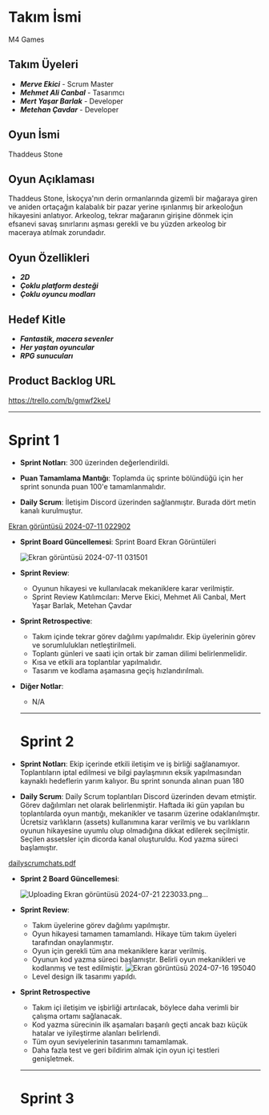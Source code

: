 # Takım İsmi
M4 Games

## Takım Üyeleri
- ***Merve Ekici*** - Scrum Master
- ***Mehmet Ali Canbal*** - Tasarımcı
- ***Mert Yaşar Barlak*** - Developer
- ***Metehan Çavdar*** - Developer

## Oyun İsmi
Thaddeus Stone

## Oyun Açıklaması
Thaddeus Stone, İskoçya'nın derin ormanlarında gizemli bir mağaraya giren ve aniden ortaçağın kalabalık bir pazar yerine ışınlanmış bir arkeoloğun hikayesini anlatıyor. Arkeolog, tekrar mağaranın girişine dönmek için efsanevi savaş sınırlarını aşması gerekli ve bu yüzden arkeolog bir maceraya atılmak zorundadır.

## Oyun Özellikleri
- ***2D***
- ***Çoklu platform desteği***
- ***Çoklu oyuncu modları***

## Hedef Kitle
- ***Fantastik, macera sevenler***
- ***Her yaştan oyuncular***
- ***RPG sunucuları***

## Product Backlog URL
https://trello.com/b/gmwf2keU

---

# Sprint 1

- **Sprint Notları**: 300 üzerinden değerlendirildi.

- **Puan Tamamlama Mantığı**: Toplamda üç sprinte bölündüğü için her sprint sonunda puan 100'e tamamlanmalıdır.

- **Daily Scrum**: İletişim Discord üzerinden sağlanmıştır. Burada dört metin kanalı kurulmuştur.

 [Ekran görüntüsü 2024-07-11 022902](https://github.com/Ciaodar/OUA-Bootcamp/assets/154469323/fb04d0fd-fd2b-4f38-90fc-2f5709fe1539)

- **Sprint Board Güncellemesi**: Sprint Board Ekran Görüntüleri

  ![Ekran görüntüsü 2024-07-11 031501](https://github.com/Ciaodar/OUA-Bootcamp/assets/154469323/be361e07-010f-4e0a-a42b-a199bea30947)

- **Sprint Review**:
  - Oyunun hikayesi ve kullanılacak mekaniklere karar verilmiştir.
  - Sprint Review Katılımcıları: Merve Ekici, Mehmet Ali Canbal, Mert Yaşar Barlak, Metehan Çavdar
- **Sprint Retrospective**:
  - Takım içinde tekrar görev dağılımı yapılmalıdır. Ekip üyelerinin görev ve sorumlulukları netleştirilmeli.
  - Toplantı günleri ve saati için ortak bir zaman dilimi belirlenmelidir.
  - Kısa ve etkili ara toplantılar yapılmalıdır.
  - Tasarım ve kodlama aşamasına geçiş hızlandırılmalı.

- **Diğer Notlar**:
  - N/A

  ---

  # Sprint 2

- **Sprint Notları**: Ekip içerinde etkili iletişim ve iş birliği sağlanamıyor. Toplantıların iptal edilmesi ve bilgi paylaşmının eksik yapılmasından kaynaklı hedeflerin yarım kalıyor. Bu sprint sonunda alınan puan 180
 
- **Daily Scrum**: Daily Scrum toplantıları Discord üzerinden devam etmiştir. Görev dağılımları net olarak belirlenmiştir. Haftada iki gün yapılan bu toplantılarda oyun mantığı, mekanikler ve tasarım üzerine odaklanılmıştır. Ücretsiz varlıkların (assets) kullanımına karar verilmiş ve bu varlıkların oyunun hikayesine uyumlu olup olmadığına dikkat edilerek seçilmiştir. Seçilen assetsler için dicorda kanal oluşturuldu. Kod yazma süreci başlamıştır.

[dailyscrumchats.pdf](https://github.com/user-attachments/files/16325718/dailyscrumchats.pdf)

- **Sprint 2 Board Güncellemesi**:

  ![Uploading Ekran görüntüsü 2024-07-21 223033.png…]()


- **Sprint Review**:
  - Takım üyelerine görev dağılımı yapılmıştır.
  - Oyun hikayesi tamamen tamamlandı. Hikaye tüm takım üyeleri tarafından onaylanmıştır.
  - Oyun için gerekli tüm ana mekaniklere karar verilmiş.
  - Oyunun kod yazma süreci başlamıştır. Belirli oyun mekanikleri ve kodlanmış ve test edilmiştir.
   ![Ekran görüntüsü 2024-07-16 195040](https://github.com/user-attachments/assets/56049dcd-b437-4297-8259-549424c74b95)
  - Level design ilk tasarımı yapıldı.
- **Sprint Retrospective**
  - Takım içi iletişim ve işbirliği artırılacak, böylece daha verimli bir çalışma ortamı sağlanacak.
  - Kod yazma sürecinin ilk aşamaları başarılı geçti ancak bazı küçük hatalar ve iyileştirme alanları belirlendi.
  - Tüm oyun seviyelerinin tasarımını tamamlamak.
  - Daha fazla test ve geri bildirim almak için oyun içi testleri genişletmek. 

 











  ---

  # Sprint 3
  

